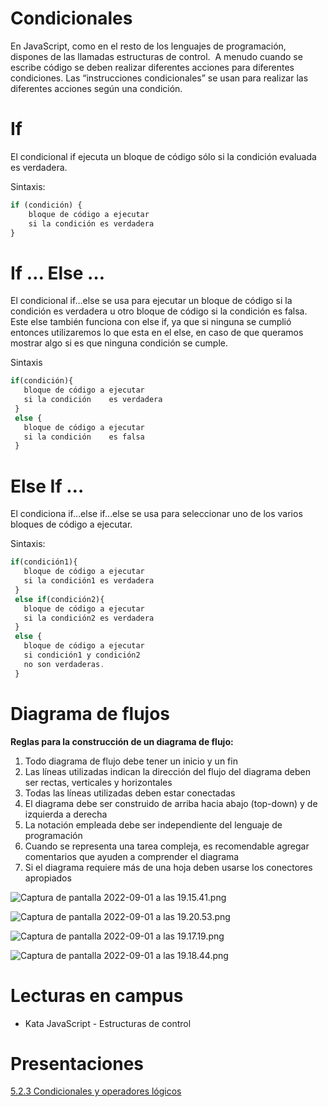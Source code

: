 # Condicionales

En JavaScript, como en el resto de los lenguajes de programación, dispones de las llamadas estructuras de control. 
A menudo cuando se escribe código se deben realizar diferentes acciones para diferentes condiciones. Las “instrucciones condicionales” se usan para realizar las diferentes acciones según una condición.

# If

El condicional if ejecuta un bloque de código sólo si la condición evaluada es verdadera.

Sintaxis:

```jsx
if (condición) {
	bloque de código a ejecutar
	si la condición es verdadera
}
```

# If … Else …

El condicional if…else se usa para ejecutar un bloque de código si la condición es verdadera u otro bloque de código si la condición es falsa.
Este else también funciona con else if, ya que si ninguna se cumplió entonces utilizaremos lo que esta en el else, en caso de que queramos mostrar algo si es que ninguna condición se cumple.

Sintaxis

```jsx
if(condición){
   bloque de código a ejecutar
   si la condición    es verdadera
 }
 else {
   bloque de código a ejecutar
   si la condición    es falsa
 }
```

# Else If …

El condiciona if…else if…else se usa para seleccionar uno de los varios bloques de código a ejecutar.

Sintaxis:

```jsx
if(condición1){
   bloque de código a ejecutar
   si la condición1 es verdadera
 }
 else if(condición2){
   bloque de código a ejecutar
   si la condición2 es verdadera
 }
 else {
   bloque de código a ejecutar
   si condición1 y condición2
   no son verdaderas.
 }
```

# Diagrama de flujos

**Reglas para la construcción de un diagrama de flujo:**

1. Todo diagrama de flujo debe tener un inicio y un fin
2. Las líneas utilizadas indican la dirección del flujo del diagrama
deben ser rectas, verticales y horizontales
3. Todas las líneas utilizadas deben estar conectadas
4. El diagrama debe ser construido de arriba hacia abajo (top-down) y de izquierda a derecha
5. La notación empleada debe ser independiente del lenguaje de programación
6. Cuando se representa una tarea compleja, es recomendable agregar comentarios que ayuden a comprender el diagrama
7. Si el diagrama requiere más de una hoja deben usarse los conectores apropiados

![Captura de pantalla 2022-09-01 a las 19.15.41.png](Condicionales%20a03918b743bc4bb991744334dcbf3065/Captura_de_pantalla_2022-09-01_a_las_19.15.41.png)

![Captura de pantalla 2022-09-01 a las 19.20.53.png](Condicionales%20a03918b743bc4bb991744334dcbf3065/Captura_de_pantalla_2022-09-01_a_las_19.20.53.png)

![Captura de pantalla 2022-09-01 a las 19.17.19.png](Condicionales%20a03918b743bc4bb991744334dcbf3065/Captura_de_pantalla_2022-09-01_a_las_19.17.19.png)

![Captura de pantalla 2022-09-01 a las 19.18.44.png](Condicionales%20a03918b743bc4bb991744334dcbf3065/Captura_de_pantalla_2022-09-01_a_las_19.18.44.png)

# Lecturas en campus

- Kata JavaScript - Estructuras de control

# Presentaciones

[5.2.3 Condicionales y operadores lógicos](https://docs.google.com/presentation/d/1WMi4v2qT8Bal64JPf32geTEWaKCepDBibpRjYQKR428/edit)